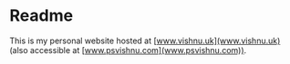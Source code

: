 # Readme
This is my personal website hosted at [www.vishnu.uk](www.vishnu.uk) (also accessible at [www.psvishnu.com](www.psvishnu.com)).
